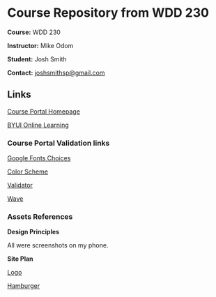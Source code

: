 # Course Repository from WDD 230

**Course:** WDD 230

**Instructor:** Mike Odom

**Student:** Josh Smith

**Contact:** joshsmithsp@gmail.com

## Links

[Course Portal Homepage](https://joshnsmith.github.io)

[BYUI Online Learning](https://www.byui.edu/online)

### Course Portal Validation links

[Google Fonts Choices](https://fonts.google.com/specimen/Quicksand?preview.text=WDD%20230&preview.text_type=custom&sidebar.open=true&selection.family=Quicksand:wght@300|Roboto+Slab:wght@600|Ubuntu)

[Color Scheme](https://coolors.co/ffb563-36827f-e84855-bfd7ea-2b3a67)

[Validator](https://validator.w3.org/nu/?doc=https%3A%2F%2Fjoshnsmith.github.io%2F)

[Wave](https://wave.webaim.org/report#/https://joshnsmith.github.io)

### Assets References

**Design Principles**

All were screenshots on my phone.

**Site Plan**

[Logo](https://www.iconfinder.com/icons/4908723/cloud_cold_rain_rainy_season_weather_winter_icon)

[Hamburger](https://www.iconfinder.com/icons/1891012/blue_cercle_hamburger_list_mavigation_menu_stack_icon)
